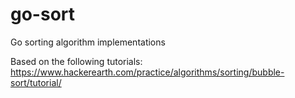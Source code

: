 <!--
@Author: Allen Flickinger <FuzzyStatic>
@Date:   2017-02-18T15:33:54-05:00
@Email:  allen.flickinger@gmail.com
@Last modified by:   FuzzyStatic
@Last modified time: 2017-02-19T11:35:31-05:00
-->

# go-sort
Go sorting algorithm implementations

Based on the following tutorials: https://www.hackerearth.com/practice/algorithms/sorting/bubble-sort/tutorial/
